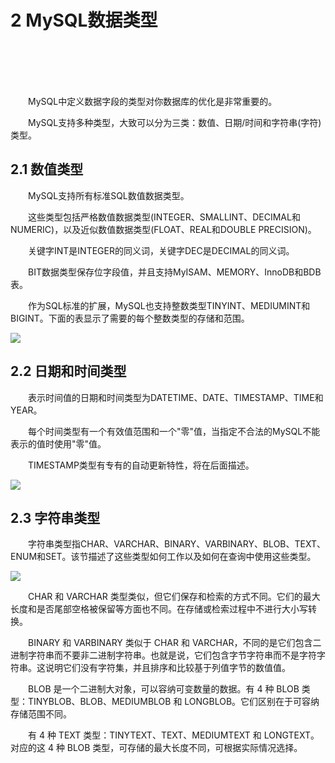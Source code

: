 # 2 MySQL数据类型

<br>
<br>
<br>
<br>

&emsp;&emsp;MySQL中定义数据字段的类型对你数据库的优化是非常重要的。

&emsp;&emsp;MySQL支持多种类型，大致可以分为三类：数值、日期/时间和字符串(字符)类型。

## 2.1 数值类型

&emsp;&emsp;MySQL支持所有标准SQL数值数据类型。

&emsp;&emsp;这些类型包括严格数值数据类型(INTEGER、SMALLINT、DECIMAL和NUMERIC)，以及近似数值数据类型(FLOAT、REAL和DOUBLE PRECISION)。

&emsp;&emsp;关键字INT是INTEGER的同义词，关键字DEC是DECIMAL的同义词。

&emsp;&emsp;BIT数据类型保存位字段值，并且支持MyISAM、MEMORY、InnoDB和BDB表。

&emsp;&emsp;作为SQL标准的扩展，MySQL也支持整数类型TINYINT、MEDIUMINT和BIGINT。下面的表显示了需要的每个整数类型的存储和范围。

![](https://upload-images.jianshu.io/upload_images/10947003-47885bfe45ef005e.png?imageMogr2/auto-orient/strip%7CimageView2/2/w/1240)


## 2.2 日期和时间类型

&emsp;&emsp;表示时间值的日期和时间类型为DATETIME、DATE、TIMESTAMP、TIME和YEAR。

&emsp;&emsp;每个时间类型有一个有效值范围和一个"零"值，当指定不合法的MySQL不能表示的值时使用"零"值。

&emsp;&emsp;TIMESTAMP类型有专有的自动更新特性，将在后面描述。

![](https://upload-images.jianshu.io/upload_images/10947003-77f31dc69f8baec8.png?imageMogr2/auto-orient/strip%7CimageView2/2/w/1240)

## 2.3 字符串类型

&emsp;&emsp;字符串类型指CHAR、VARCHAR、BINARY、VARBINARY、BLOB、TEXT、ENUM和SET。该节描述了这些类型如何工作以及如何在查询中使用这些类型。

![](https://upload-images.jianshu.io/upload_images/10947003-e0f1af9beb05f08a.png?imageMogr2/auto-orient/strip%7CimageView2/2/w/1240)

&emsp;&emsp;CHAR 和 VARCHAR 类型类似，但它们保存和检索的方式不同。它们的最大长度和是否尾部空格被保留等方面也不同。在存储或检索过程中不进行大小写转换。

&emsp;&emsp;BINARY 和 VARBINARY 类似于 CHAR 和 VARCHAR，不同的是它们包含二进制字符串而不要非二进制字符串。也就是说，它们包含字节字符串而不是字符字符串。这说明它们没有字符集，并且排序和比较基于列值字节的数值值。

&emsp;&emsp;BLOB 是一个二进制大对象，可以容纳可变数量的数据。有 4 种 BLOB 类型：TINYBLOB、BLOB、MEDIUMBLOB 和 LONGBLOB。它们区别在于可容纳存储范围不同。

&emsp;&emsp;有 4 种 TEXT 类型：TINYTEXT、TEXT、MEDIUMTEXT 和 LONGTEXT。对应的这 4 种 BLOB 类型，可存储的最大长度不同，可根据实际情况选择。